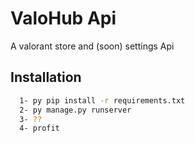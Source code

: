 
# ValoHub Api

A valorant store and (soon) settings Api


## Installation



```bash
  1- py pip install -r requirements.txt
  2- py manage.py runserver
  3- ??
  4- profit
```
